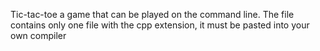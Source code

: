 Tic-tac-toe a game that can be played on the command line.
The file contains only one file with the cpp extension,
it must be pasted into your own compiler
